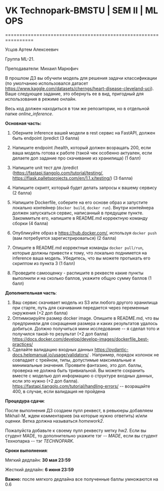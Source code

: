# VK Technopark-BMSTU | SEM II | ML OPS
================================================================

Усцов Артем Алексеевич

Группа ML-21.

Преподаватели: Михаил Марюфич

В прошлом ДЗ вы обучили модель для решения задачи классификации (по умолчанию использовался датасет https://www.kaggle.com/datasets/cherngs/heart-disease-cleveland-uci). Ваше следующее задание, это обернуть ее в вид, пригодный для использования в режиме онлайн.

Весь код должен находиться в том же репозитории, но в отдельной папке _online_inference_. 

**Основная часть:**

1) Оберните inference вашей модели в rest сервис на FastAPI, должен быть endpoint /predict (3 балла)
2) Напишите endpoint /health, который должен возращать 200, если ваша модель готова к работе (такой чек особенно актуален, если делаете доп задание про скачивание из хранилища) (1 балл)
3) Напишите unit тест для /predict (https://fastapi.tiangolo.com/tutorial/testing/, https://flask.palletsprojects.com/en/1.1.x/testing/) (3 балла)

4) Напишите скрипт, который будет делать запросы к вашему сервису (2 балла)

5) Напишите Dockerfile, соберите на его основе образ и запустите локально контейнер (`docker build`, `docker run`). Внутри контейнера должен запускаться сервис, написанный в предущем пункте. Закоммитьте его, напишите в README.md корректную команду сборки (4 балла)

6) Опубликуйте образ в https://hub.docker.com/, используя `docker push` (вам потребуется зарегистрироваться) (2 балла)

7) Опишите в README.md корректные команды `docker pull/run`, которые должны привести к тому, что локально поднимется на inference ваша модель.
   Убедитесь, что вы можете протыкать его скриптом из пункта 3 (1 балл)

8) Проведите самооценку - распишите в реквесте какие пункты выполнили и на сколько баллов, укажите общую сумму баллов (1 балл)


**Дополнительная часть**:

1) Ваш сервис скачивает модель из S3 или любого другого хранилища при старте, путь для скачивания передается через переменные окружения (+2 доп балла)
2) Оптимизируйте размер docker image. Опишите в README.md, что вы предприняли для сокращения размера и каких результатов удалось добиться. Должно получиться мини исследование -- я сделал тото и получился такой-то результат (+2 доп балла)
https://docs.docker.com/develop/develop-images/dockerfile_best-practices/
3) Сделайте валидацию входных данных https://pydantic-docs.helpmanual.io/usage/validators/ . Например, порядок колонок не совпадает с трейном, типы, допустимые максимальные и минимальные значения. Проявите фантазию, это доп. баллы, проверка не должна быть тривиальной. Вы можете сохранить вместе с моделью доп информацию о структуре входных данных, если это нужно (+2 доп балла).
https://fastapi.tiangolo.com/tutorial/handling-errors/ -- возращайте 400, в случае, если валидация не пройдена

**Процедура сдачи**:

После выполнения ДЗ создаем пулл реквест, в ревьюеры добавляем  Mikhail-M, ждем комментариев (на которые нужно ответить) и/или оценки.
Ветка должна называться _homework2_.

Пожалуйста добавьте к своему пулл реквесту метку _hw2_. Если вы студент MADE, то дополнительно укажите тэг -- _MADE_, если вы студент Технопарка -- тэг _TECHNOPARK_.

**Сроки выполнения**:

Мягкий дедлайн: **30 мая 23:59**

Жесткий дедлайн:  **6 июня 23:59**

**Важно:** после мягкого дедлайна все полученные баллы умножаются на 0.6
